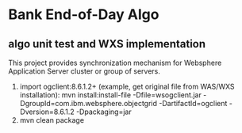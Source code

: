 # Bank End-of-Day Algo
## algo unit test and WXS implementation
This project provides synchronization mechanism for Websphere Application Server cluster or group of servers.
1. import ogclient:8.6.1.2+ (example, get original file from WAS/WXS installation):
mvn install:install-file -Dfile=wsogclient.jar -DgroupId=com.ibm.websphere.objectgrid -DartifactId=ogclient -Dversion=8.6.1.2 -Dpackaging=jar
2. mvn clean package
